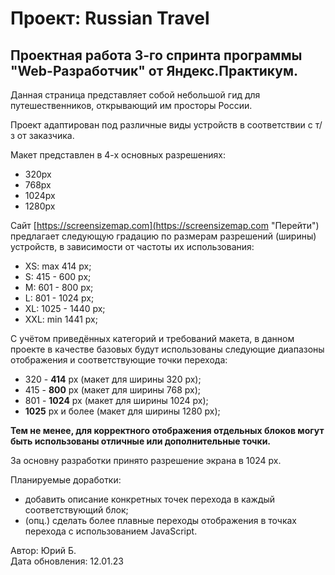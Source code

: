 # Проект: Russian Travel  
  
## Проектная работа 3-го спринта программы "Web-Разработчик" от Яндекс.Практикум.  
  
Данная страница представляет собой небольшой гид для путешественников, открывающий им просторы России.  
  
Проект адаптирован под различные виды устройств в соответствии с т/з от заказчика.  
  
Макет представлен в 4-х основных разрешениях:  
* 320px  
* 768px  
* 1024px  
* 1280px  
  
Сайт [https://screensizemap.com](https://screensizemap.com "Перейти") предлагает следующую градацию по размерам разрешений (ширины) устройств, в зависимости от частоты их использования:  
* XS: max 414 px;  
* S: 415 - 600 px;  
* M: 601 - 800 px;  
* L: 801 - 1024 px;  
* XL: 1025 - 1440 px;  
* XXL: min 1441 px;  
  
С учётом приведённых категорий и требований макета, в данном проекте в качестве базовых будут использованы следующие диапазоны отображения и соответствующие точки перехода:  
* 320 - **414** px (макет для ширины 320 px);
* 415 - **800** px (макет для ширины 768 px);  
* 801 - **1024** px (макет для ширины 1024 px);  
* **1025** px и более (макет для ширины 1280 px);  
  
__Тем не менее, для корректного отображения отдельных блоков могут быть использованы отличные или дополнительные точки.__  
  
За основну разработки принято разрешение экрана в 1024 px.  
  
Планируемые доработки:  
* добавить описание конкретных точек перехода в каждый соответствующий блок;  
* (опц.) сделать более плавные переходы отображения в точках перехода с использованием JavaScript.    
  
  
Автор: Юрий Б.  
Дата обновления: 12.01.23  

